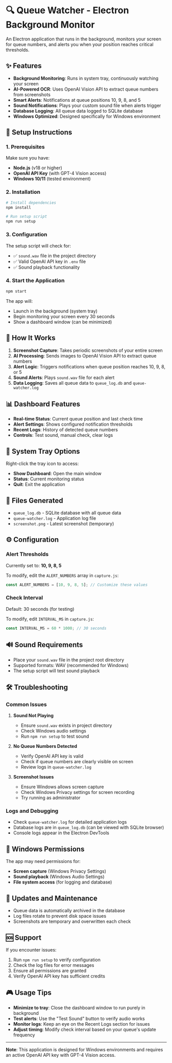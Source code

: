 # 🔍 Queue Watcher - Electron Background Monitor

An Electron application that runs in the background, monitors your screen for queue numbers, and alerts you when your position reaches critical thresholds.

## ✨ Features

- **Background Monitoring**: Runs in system tray, continuously watching your screen
- **AI-Powered OCR**: Uses OpenAI Vision API to extract queue numbers from screenshots
- **Smart Alerts**: Notifications at queue positions 10, 9, 8, and 5
- **Sound Notifications**: Plays your custom sound file when alerts trigger
- **Database Logging**: All queue data logged to SQLite database
- **Windows Optimized**: Designed specifically for Windows environment

## 🚀 Setup Instructions

### 1. Prerequisites

Make sure you have:

- **Node.js** (v18 or higher)
- **OpenAI API Key** (with GPT-4 Vision access)
- **Windows 10/11** (tested environment)

### 2. Installation

```bash
# Install dependencies
npm install

# Run setup script
npm run setup
```

### 3. Configuration

The setup script will check for:

- ✅ `sound.wav` file in the project directory
- ✅ Valid OpenAI API key in `.env` file
- ✅ Sound playback functionality

### 4. Start the Application

```bash
npm start
```

The app will:

- Launch in the background (system tray)
- Begin monitoring your screen every 30 seconds
- Show a dashboard window (can be minimized)

## 🎯 How It Works

1. **Screenshot Capture**: Takes periodic screenshots of your entire screen
2. **AI Processing**: Sends images to OpenAI Vision API to extract queue numbers
3. **Alert Logic**: Triggers notifications when queue position reaches 10, 9, 8, or 5
4. **Sound Alerts**: Plays `sound.wav` file for each alert
5. **Data Logging**: Saves all queue data to `queue_log.db` and `queue-watcher.log`

## 📊 Dashboard Features

- **Real-time Status**: Current queue position and last check time
- **Alert Settings**: Shows configured notification thresholds
- **Recent Logs**: History of detected queue numbers
- **Controls**: Test sound, manual check, clear logs

## 🔧 System Tray Options

Right-click the tray icon to access:

- **Show Dashboard**: Open the main window
- **Status**: Current monitoring status
- **Quit**: Exit the application

## 📁 Files Generated

- `queue_log.db` - SQLite database with all queue data
- `queue-watcher.log` - Application log file
- `screenshot.png` - Latest screenshot (temporary)

## ⚙️ Configuration

### Alert Thresholds

Currently set to: **10, 9, 8, 5**

To modify, edit the `ALERT_NUMBERS` array in `capture.js`:

```javascript
const ALERT_NUMBERS = [10, 9, 8, 5]; // Customize these values
```

### Check Interval

Default: 30 seconds (for testing)

To modify, edit `INTERVAL_MS` in `capture.js`:

```javascript
const INTERVAL_MS = 60 * 1000; // 30 seconds
```

## 🔊 Sound Requirements

- Place your `sound.wav` file in the project root directory
- Supported formats: WAV (recommended for Windows)
- The setup script will test sound playback

## 🛠️ Troubleshooting

### Common Issues

1. **Sound Not Playing**

   - Ensure `sound.wav` exists in project directory
   - Check Windows audio settings
   - Run `npm run setup` to test sound

2. **No Queue Numbers Detected**

   - Verify OpenAI API key is valid
   - Check if queue numbers are clearly visible on screen
   - Review logs in `queue-watcher.log`

3. **Screenshot Issues**
   - Ensure Windows allows screen capture
   - Check Windows Privacy settings for screen recording
   - Try running as administrator

### Logs and Debugging

- Check `queue-watcher.log` for detailed application logs
- Database logs are in `queue_log.db` (can be viewed with SQLite browser)
- Console logs appear in the Electron DevTools

## 📱 Windows Permissions

The app may need permissions for:

- **Screen capture** (Windows Privacy Settings)
- **Sound playback** (Windows Audio Settings)
- **File system access** (for logging and database)

## 🔄 Updates and Maintenance

- Queue data is automatically archived in the database
- Log files rotate to prevent disk space issues
- Screenshots are temporary and overwritten each check

## 🆘 Support

If you encounter issues:

1. Run `npm run setup` to verify configuration
2. Check the log files for error messages
3. Ensure all permissions are granted
4. Verify OpenAI API key has sufficient credits

## 🎮 Usage Tips

- **Minimize to tray**: Close the dashboard window to run purely in background
- **Test alerts**: Use the "Test Sound" button to verify audio works
- **Monitor logs**: Keep an eye on the Recent Logs section for issues
- **Adjust timing**: Modify check interval based on your queue's update frequency

---

**Note**: This application is designed for Windows environments and requires an active OpenAI API key with GPT-4 Vision access.

